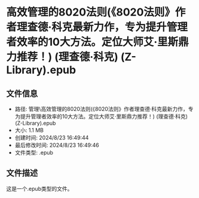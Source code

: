 ﻿# 高效管理的8020法则(《8020法则》作者理查德·科克最新力作，专为提升管理者效率的10大方法。定位大师艾·里斯鼎力推荐！) (理查德·科克) (Z-Library).epub

## 文件信息
- 路径: 管理\高效管理的8020法则(《8020法则》作者理查德·科克最新力作，专为提升管理者效率的10大方法。定位大师艾·里斯鼎力推荐！) (理查德·科克) (Z-Library).epub
- 大小: 1.1 MB
- 创建时间: 2024/8/23 16:49:44
- 最后修改时间: 2024/8/23 16:49:46
- 文件类型: .epub

## 文件描述
这是一个.epub类型的文件。

